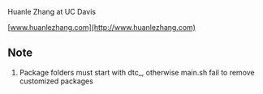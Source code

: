 
Huanle Zhang at UC Davis

[www.huanlezhang.com](http://www.huanlezhang.com)


## Note 

1. Package folders must start with dtc_, otherwise main.sh fail to remove customized packages
